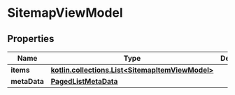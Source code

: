 
# SitemapViewModel

## Properties
Name | Type | Description | Notes
------------ | ------------- | ------------- | -------------
**items** | [**kotlin.collections.List&lt;SitemapItemViewModel&gt;**](SitemapItemViewModel.md) |  |  [optional]
**metaData** | [**PagedListMetaData**](PagedListMetaData.md) |  |  [optional]



